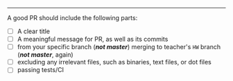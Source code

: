 
<!-- Please fill the following checkboxes -->
---
A good PR should include the following parts:

- [ ] A clear title
- [ ] A meaningful message for PR, as well as its commits
- [ ] from your specific branch (***not master***) merging to teacher's `HW` branch (***not master***, again)
- [ ] excluding any irrelevant files, such as binaries, text files, or dot files
- [ ] passing tests/CI